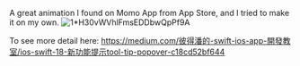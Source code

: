 A great animation I found on Momo App from App Store, and I tried to make it on my own.
![1*H30vWVhlFmsEDDbwQpPf9A](https://github.com/user-attachments/assets/88989806-4a14-45ed-b011-c385c75539d7)

To see more detail here:
https://medium.com/彼得潘的-swift-ios-app-開發教室/ios-swift-18-新功能提示tool-tip-popover-c18cd52bf644
